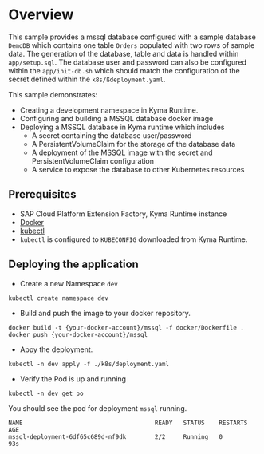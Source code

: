 # Overview

This sample provides a mssql database configured with a sample database `DemoDB` which contains one table `Orders` populated with two rows of sample data.  The generation of the database, table and data is handled within `app/setup.sql`.  The database user and password can also be configured within the `app/init-db.sh` which should match the configuration of the secret defined within the `k8s/ßdeployment.yaml`.


This sample demonstrates:

* Creating a development namespace in Kyma Runtime.
* Configuring and building a MSSQL database docker image
* Deploying a MSSQL database in Kyma runtime which includes
  * A secret containing the database user/password
  * A PersistentVolumeClaim for the storage of the database data
  * A deployment of the MSSQL image with the secret and PersistentVolumeClaim configuration
  * A service to expose the database to other Kubernetes resources

## Prerequisites
* SAP Cloud Platform Extension Factory, Kyma Runtime instance
* [Docker](https://www.docker.com/)
* [kubectl](https://kubernetes.io/docs/tasks/tools/install-kubectl/)
* `kubectl` is configured to `KUBECONFIG` downloaded from Kyma Runtime.

## Deploying the application

* Create a new Namespace `dev`

```shell script
kubectl create namespace dev
``` 

* Build and push the image to your docker repository.
  
```shell script
docker build -t {your-docker-account}/mssql -f docker/Dockerfile .
docker push {your-docker-account}/mssql
```

* Appy the deployment.

```shell script
kubectl -n dev apply -f ./k8s/deployment.yaml
```

* Verify the Pod is up and running

```shell script
kubectl -n dev get po
```

You should see the pod for deployment `mssql` running.

```shell script
NAME                                     READY   STATUS    RESTARTS   AGE
mssql-deployment-6df65c689d-nf9dk        2/2     Running   0          93s
```
